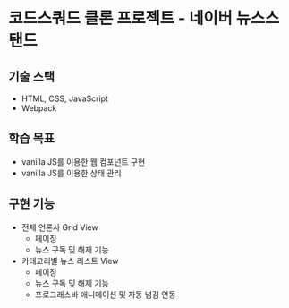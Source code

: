 # 코드스쿼드 클론 프로젝트 - 네이버 뉴스스탠드

## 기술 스택

- HTML, CSS, JavaScript
- Webpack

## 학습 목표

- vanilla JS를 이용한 웹 컴포넌트 구현
- vanilla JS를 이용한 상태 관리

## 구현 기능

- 전체 언론사 Grid View
  - 페이징
  - 뉴스 구독 및 해제 기능
- 카테고리별 뉴스 리스트 View
  - 페이징
  - 뉴스 구독 및 해제 기능
  - 프로그래스바 애니메이션 및 자동 넘김 연동
